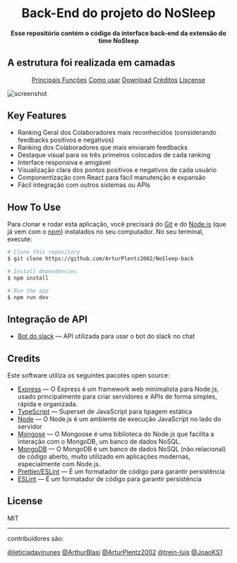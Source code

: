 <h1 align="center">
    <br>
    Back-End do projeto do NoSleep
    <br>
</h1>

<h4 align="center"> Esse repositório contém o código da interface back-end da extensão do time NoSleep</h4>

<h2> A estrutura foi realizada em camadas</h2>

<p align="center">
    <a href="#key-features">Principais Funções</a>
    <a href="#how-to-use">Como usar</a>
    <a href="#download">Download</a>
    <a href="#credits">Créditos</a>
    <a href="#licença">Liscense</a>
</p>

![screenshot](https://github.com/ArturPlentz2002/NoSleep-back)

## Key Features

- Ranking Geral dos Colaboradores mais reconhecidos (considerando feedbacks positivos e negativos)
- Ranking dos Colaboradores que mais enviaram feedbacks
- Destaque visual para os três primeiros colocados de cada ranking
- Interface responsiva e amigável
- Visualização clara dos pontos positivos e negativos de cada usuário
- Componentização com React para fácil manutenção e expansão
- Fácil integração com outros sistemas ou APIs

## How To Use

Para clonar e rodar esta aplicação, você precisará do [Git](https://git-scm.com) e do [Node.js](https://nodejs.org/en/download/) (que já vem com o [npm](http://npmjs.com)) instalados no seu computador. No seu terminal, execute:

```bash
# Clone this repository
$ git clone https://github.com/ArturPlentz2002/NoSleep-back

# Install dependencies
$ npm install

# Run the app
$ npm run dev
```

## Integração de API

- [Bot do slack](https://api.slack.com/methods/users.profile.get) —  API utilizada para usar o bot do slack no chat


## Credits

Este software utiliza os seguintes pacotes open source:

- [Express](https://expressjs.com/pt-br/) —  O Express é um framework web minimalista para Node.js, usado principalmente para criar servidores e APIs de forma simples, rápida e organizada.
- [TypeScript](https://www.typescriptlang.org/) — Superset de JavaScript para tipagem estática
- [Node](https://nodejs.org/pt) — O Node.js é um ambiente de execução JavaScript no lado do servidor
- [Mongose](https://mongoosejs.com/) — O Mongoose é uma biblioteca do Node.js que facilita a interação com o MongoDB, um banco de dados NoSQL.
- [MongoDB](https://www.mongodb.com/) — O MongoDB é um banco de dados NoSQL (não relacional) de código aberto, muito utilizado em aplicações modernas, especialmente com Node.js.
- [Prettier/ESLint](https://prettier.io/docs/integrating-with-linters) — É um formatador de código para garantir persistência
- [ESLint](https://eslint.org/) — É um formatador de código para garantir persistência



## License

MIT

---

contribuidores são:

[@leticiadavinunes](https://github.com/leticiadavinunes)
[@ArthurBlasi](https://github.com/ArthurBlasi)
[@ArturPlentz2002](https://github.com/ArturPlentz2002)
[@trein-luis](https://github.com/trein-luis) 
[@JoaoKS1](https://github.com/JoaoKS1)
